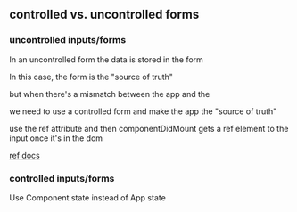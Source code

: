 ## controlled vs. uncontrolled forms ##

### uncontrolled inputs/forms ###

In an uncontrolled form the data is stored in the form

In this case, the form is the "source of truth"

but when there's a mismatch between the app and the

we need to use a controlled form and make the app the "source of truth"

use the ref attribute and then componentDidMount gets a ref element to the input once it's in the dom

[ref docs]('https://facebook.github.io/react/docs/refs-and-the-dom.html')


### controlled inputs/forms ###

Use Component state instead of App state



